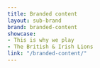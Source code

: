 ```yaml
---
title: Branded content
layout: sub-brand
brand: branded-content
showcase:
- This is why we play
- The British & Irish Lions
link: "/branded-content/"
---
```


